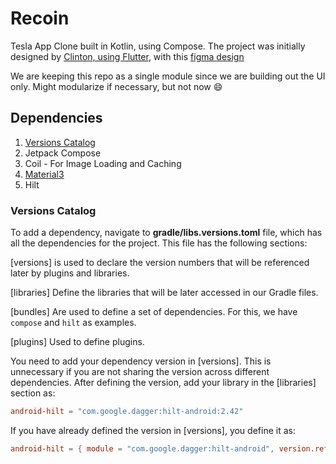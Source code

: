 # Recoin

Tesla App Clone built in Kotlin, using Compose. The project was initially designed by [Clinton, using Flutter](https://twitter.com/KChienja/status/1563932565442109442), with this [figma design](https://www.figma.com/file/YZpVpudFO7BQfT8fuw8RiJ/Dark-Neumorphism-UI-Tesla-app-(Community)) 

We are keeping this repo as a single module since we are building out the UI only. Might modularize if necessary, but not now :smile:

## Dependencies
1. [Versions Catalog](https://docs.gradle.org/current/userguide/platforms.html#sub:version-catalog)
2. Jetpack Compose
3. Coil - For Image Loading and Caching
4. [Material3](https://m3.material.io/libraries/mdc-android/getting-started)
5. Hilt

### Versions Catalog

To add a dependency, navigate to **gradle/libs.versions.toml** file, which has all the dependencies for the project. This file has the following sections:

[versions] is used to declare the version numbers that will be referenced later by plugins and libraries.

[libraries] Define the libraries that will be later accessed in our Gradle files.

[bundles] Are used to define a set of dependencies. For this, we have `compose` and `hilt` as examples.

[plugins] Used to define plugins.

You need to add your dependency version in [versions]. This is unnecessary if you are not sharing the version across different dependencies. After defining the version, add your library in the [libraries] section as:

```toml
android-hilt = "com.google.dagger:hilt-android:2.42"
```

If you have already defined the version in [versions], you define it as:

```toml
android-hilt = { module = "com.google.dagger:hilt-android", version.ref = "hilt" }
```